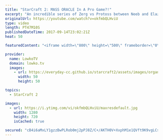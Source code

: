 ```yaml
---
title: "StarCraft 2: MASS ORACLE In A Pro Game?!"
excerpt: "An incredible series of Zerg vs Protoss between Neeb and Elazer. Subscribe for more videos: http://lowko.tv/youtube Professional Zerg vs Terran: https://goo.gl/PezMeh  In this series we see constant changes of strategy for both players. There are Zerg cheese, mass Oracle openers several times and constant"
originalUrl: https://youtube.com/watch?v=okfmbQLHviU
type: video
length: PT47M10S
publishedDateTime: 2017-09-14T23:02:21Z
heat: 50

featuredContent: "<iframe width=\"800\" height=\"500\" frameborder=\"0\" src=\"https://www.youtube.com/embed/okfmbQLHviU\" allow=\"accelerometer; autoplay; encrypted-media; gyroscope; picture-in-picture\" allowfullscreen></iframe>"

provider:
  name: LowkoTV
  domain: lowko.tv
  images:
    - url: https://everyday-cc.github.io/starcraft2/assets/images/organizations/lowko.tv-50x50.jpg
      width: 50
      height: 50

topics:
  - StarCraft 2

images:
  - url: https://i.ytimg.com/vi/okfmbQLHviU/maxresdefault.jpg
    width: 1280
    height: 720
    isCached: true

secured: "cB4i6aMxLY1gzzBwPLRob0mj2pPJ8Z/C+/AKTH0V+XxphM1e1QVft9K9vgLCsSvZ21j0tMbF03THEYPMTkS5BNTkTxiEeXkbDylLcN+C7j5/8BLQEczc9Ddl70N79M6/iysSCAGJc0gFpfKsjFeBXjHC6BY7kXXqz+HUGeZszOzh8aF+Vk2PoAYkabsEjWmQkC7FJIO/FR2+Xbz64M7sFeonZcsMyyWPbU9yqTwZPTTJtxmE4D8T2+ZtdyRNGjA3RPS34vuBkIlQm5nqBYYvbFOWo2c3xLsSDtVnPZoY7lGhUQTKVN9Ir1Pf2c0oyWVw24XOVi2+jEchY1hFYx8waZy7j/lmJFXFaGGVTFhJBcc8nlWjuU9BOBxXmm75MeJLWyi1KSdp+8aN8pK3NyFoMp38fcM1BF8BOqeJg1F0pv6tUb11t3smLJpmyHzBlSmk;28yitxEnUquxGXH7eE6SdQ=="
---
```


